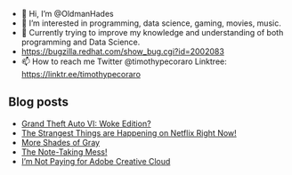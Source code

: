 - 👋 Hi, I’m @OldmanHades
- 👀 I’m interested in programming, data science, gaming, movies, music.
- 🌱 Currently trying to improve my knowledge and understanding of both programming and Data Science.
- https://bugzilla.redhat.com/show_bug.cgi?id=2002083
- 📫 How to reach me Twitter @timothypecoraro
Linktree: https://linktr.ee/timothypecoraro

## Blog posts
<!-- BLOG-POST-LIST:START -->
- [Grand Theft Auto VI: Woke Edition?](https://medium.com/@timothypecoraro/grand-theft-auto-vi-woke-edition-57eb9852fb78?source=rss-5097f5c9b801------2)
- [The Strangest Things are Happening on Netflix Right Now!](https://medium.com/@timothypecoraro/the-strangest-things-are-happening-on-netflix-right-now-150affb886c1?source=rss-5097f5c9b801------2)
- [More Shades of Gray](https://medium.com/@timothypecoraro/more-shades-of-gray-b942bb19185d?source=rss-5097f5c9b801------2)
- [The Note-Taking Mess!](https://medium.com/@timothypecoraro/the-note-taking-mess-cb94508f56df?source=rss-5097f5c9b801------2)
- [I’m Not Paying for Adobe Creative Cloud](https://medium.com/@timothypecoraro/im-not-paying-for-adobe-creative-cloud-4ceb3e6f1c26?source=rss-5097f5c9b801------2)
<!-- BLOG-POST-LIST:END -->
